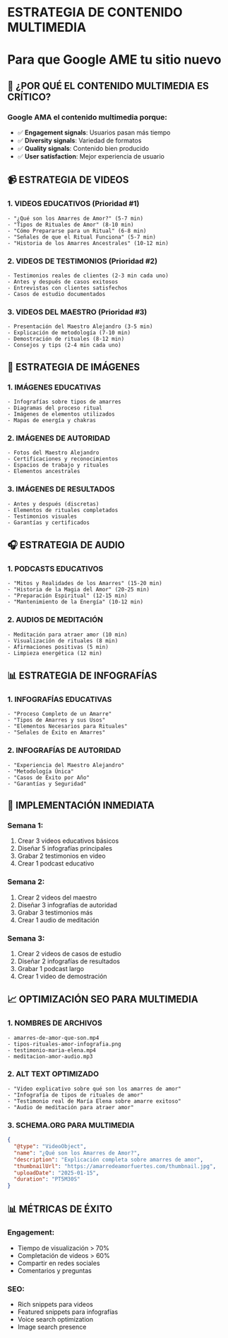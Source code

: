 # ESTRATEGIA DE CONTENIDO MULTIMEDIA
# Para que Google AME tu sitio nuevo

## 🎯 ¿POR QUÉ EL CONTENIDO MULTIMEDIA ES CRÍTICO?

### Google AMA el contenido multimedia porque:
- ✅ **Engagement signals**: Usuarios pasan más tiempo
- ✅ **Diversity signals**: Variedad de formatos
- ✅ **Quality signals**: Contenido bien producido
- ✅ **User satisfaction**: Mejor experiencia de usuario

## 📹 ESTRATEGIA DE VIDEOS

### 1. VIDEOS EDUCATIVOS (Prioridad #1)
```
- "¿Qué son los Amarres de Amor?" (5-7 min)
- "Tipos de Rituales de Amor" (8-10 min)
- "Cómo Prepararse para un Ritual" (6-8 min)
- "Señales de que el Ritual Funciona" (5-7 min)
- "Historia de los Amarres Ancestrales" (10-12 min)
```

### 2. VIDEOS DE TESTIMONIOS (Prioridad #2)
```
- Testimonios reales de clientes (2-3 min cada uno)
- Antes y después de casos exitosos
- Entrevistas con clientes satisfechos
- Casos de estudio documentados
```

### 3. VIDEOS DEL MAESTRO (Prioridad #3)
```
- Presentación del Maestro Alejandro (3-5 min)
- Explicación de metodología (7-10 min)
- Demostración de rituales (8-12 min)
- Consejos y tips (2-4 min cada uno)
```

## 🎨 ESTRATEGIA DE IMÁGENES

### 1. IMÁGENES EDUCATIVAS
```
- Infografías sobre tipos de amarres
- Diagramas del proceso ritual
- Imágenes de elementos utilizados
- Mapas de energía y chakras
```

### 2. IMÁGENES DE AUTORIDAD
```
- Fotos del Maestro Alejandro
- Certificaciones y reconocimientos
- Espacios de trabajo y rituales
- Elementos ancestrales
```

### 3. IMÁGENES DE RESULTADOS
```
- Antes y después (discretas)
- Elementos de rituales completados
- Testimonios visuales
- Garantías y certificados
```

## 🎧 ESTRATEGIA DE AUDIO

### 1. PODCASTS EDUCATIVOS
```
- "Mitos y Realidades de los Amarres" (15-20 min)
- "Historia de la Magia del Amor" (20-25 min)
- "Preparación Espiritual" (12-15 min)
- "Mantenimiento de la Energía" (10-12 min)
```

### 2. AUDIOS DE MEDITACIÓN
```
- Meditación para atraer amor (10 min)
- Visualización de rituales (8 min)
- Afirmaciones positivas (5 min)
- Limpieza energética (12 min)
```

## 📊 ESTRATEGIA DE INFOGRAFÍAS

### 1. INFOGRAFÍAS EDUCATIVAS
```
- "Proceso Completo de un Amarre"
- "Tipos de Amarres y sus Usos"
- "Elementos Necesarios para Rituales"
- "Señales de Éxito en Amarres"
```

### 2. INFOGRAFÍAS DE AUTORIDAD
```
- "Experiencia del Maestro Alejandro"
- "Metodología Única"
- "Casos de Éxito por Año"
- "Garantías y Seguridad"
```

## 🚀 IMPLEMENTACIÓN INMEDIATA

### Semana 1:
1. Crear 3 videos educativos básicos
2. Diseñar 5 infografías principales
3. Grabar 2 testimonios en video
4. Crear 1 podcast educativo

### Semana 2:
1. Crear 2 videos del maestro
3. Diseñar 3 infografías de autoridad
4. Grabar 3 testimonios más
5. Crear 1 audio de meditación

### Semana 3:
1. Crear 2 videos de casos de estudio
2. Diseñar 2 infografías de resultados
3. Grabar 1 podcast largo
4. Crear 1 video de demostración

## 📈 OPTIMIZACIÓN SEO PARA MULTIMEDIA

### 1. NOMBRES DE ARCHIVOS
```
- amarres-de-amor-que-son.mp4
- tipos-rituales-amor-infografia.png
- testimonio-maria-elena.mp4
- meditacion-amor-audio.mp3
```

### 2. ALT TEXT OPTIMIZADO
```
- "Video explicativo sobre qué son los amarres de amor"
- "Infografía de tipos de rituales de amor"
- "Testimonio real de María Elena sobre amarre exitoso"
- "Audio de meditación para atraer amor"
```

### 3. SCHEMA.ORG PARA MULTIMEDIA
```json
{
  "@type": "VideoObject",
  "name": "¿Qué son los Amarres de Amor?",
  "description": "Explicación completa sobre amarres de amor",
  "thumbnailUrl": "https://amarredeamorfuertes.com/thumbnail.jpg",
  "uploadDate": "2025-01-15",
  "duration": "PT5M30S"
}
```

## 📊 MÉTRICAS DE ÉXITO

### Engagement:
- Tiempo de visualización > 70%
- Completación de videos > 60%
- Compartir en redes sociales
- Comentarios y preguntas

### SEO:
- Rich snippets para videos
- Featured snippets para infografías
- Voice search optimization
- Image search presence 